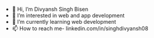 - 👋 Hi, I’m Divyansh Singh Bisen
- 👀 I’m interested in web and app development
- 🌱 I’m currently learning web development
- 📫 How to reach me- linkedin.com/in/singhdivyansh08

<!---
Singh-Divyansh/Singh-Divyansh is a ✨ special ✨ repository because its `README.md` (this file) appears on your GitHub profile.
You can click the Preview link to take a look at your changes.
--->
